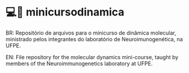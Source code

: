 # 💻🧪 minicursodinamica
BR: Repositório de arquivos para o minicurso de dinâmica molecular, ministrado pelos integrantes do laboratório de Neuroimunogenética, na UFPE. 

EN: File repository for the molecular dynamics mini-course, taught by members of the Neuroimmunogenetics laboratory at UFPE.

